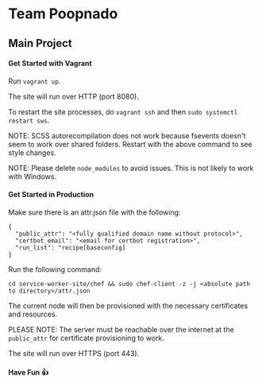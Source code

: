 # Team Poopnado

## Main Project


#### Get Started with Vagrant

Run `vagrant up`.

The site will run over HTTP (port 8080).

To restart the site processes, do `vagrant ssh` and then `sudo systemctl restart sws`.

NOTE: SCSS autorecompilation does not work because fsevents doesn't seem to work over shared folders.
Restart with the above command to see style changes.

NOTE: Please delete `node_modules` to avoid issues. This is not likely to work with Windows.

#### Get Started in Production

Make sure there is an attr.json file with the following:
```
{
  "public_attr": "<fully qualified domain name without protocol>",
  "certbot_email": "<email for certbot registration>",
  "run_list": "recipe[baseconfig]
}
```

Run the following command:
```
cd service-worker-site/chef && sudo chef-client -z -j <absolute path to directory>/attr.json
```

The current node will then be provisioned with the necessary certificates and resources.

PLEASE NOTE: The server must be reachable over the internet at the `public_attr` for certificate provisioning to work.

The site will run over HTTPS (port 443).


#### Have Fun 👍

